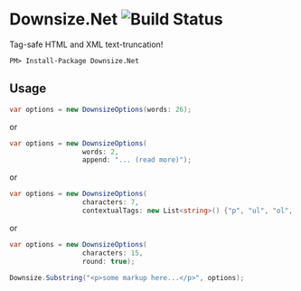 # Downsize.Net ![Build Status](https://ci.appveyor.com/api/projects/status/ebbh5rm22jaj6syr/branch/master?svg=true)

Tag-safe HTML and XML text-truncation!

```
PM> Install-Package Downsize.Net
```

## Usage
```csharp
var options = new DownsizeOptions(words: 26);
```

or
```csharp
var options = new DownsizeOptions(
                  words: 2,
                  append: "... (read more)");
```

or
```csharp
var options = new DownsizeOptions(
                  characters: 7,
                  contextualTags: new List<string>() {"p", "ul", "ol", "pre", "blockquote"});
```

or
```csharp
var options = new DownsizeOptions(
                  characters: 15,
                  round: true);
```

```csharp
Downsize.Substring("<p>some markup here...</p>", options);
```
